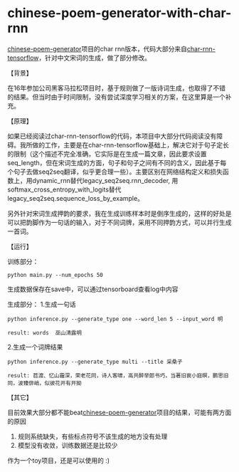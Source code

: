 # chinese-poem-generator-with-char-rnn

[chinese-poem-generator](https://github.com/linpingta/chinese-poem-generator)项目的char rnn版本，代码大部分来自[char-rnn-tensorflow](https://github.com/linpingta/char-rnn-tensorflow)，针对中文宋词的生成，做了部分修改。

【背景】

在16年参加公司黑客马拉松项目时，基于规则做了一版诗词生成，也取得了不错的结果。但当时由于时间限制，没有尝试深度学习相关的方案，在这里算是一个补充。

【原理】

如果已经阅读过char-rnn-tensorflow的代码，本项目中大部分代码阅读没有障碍。我所做的工作，主要是在char-rnn-tensorflow基础上，解决它对于句子定长的限制（这个描述不完全准确，它实际是在生成一篇文章，因此要求设置seq_length，但在宋词生成的方面，句子和句子之间有不同的含义，因此基于每个句子去做seq2seq翻译，似乎更合理一些）。主要区别在网络结构定义和损失函数上，用dynamic_rnn替代legacy_seq2seq.rnn_decoder, 用softmax_cross_entropy_with_logits替代legacy_seq2seq.sequence_loss_by_example。

另外针对宋词生成押韵的要求，我在生成训练样本时是倒序生成的，这样的好处是可以把韵脚作为一句话的输入，对于不同词牌，采用不同押韵方式，可以并行生成一首词。

【运行】

训练部分：

    python main.py --num_epochs 50

生成数据保存在save中，可以通过tensorboard查看log中内容

生成部分：
1.生成一句话

    python inference.py --generate_type one --word_len 5 --input_word 明
    
    result: words  巫山清露明

2.生成一个词牌结果

    python inference.py --generate_type multi --title 采桑子

    result: 苕渡、忆山霾深，荣老花同，诗人客啸，高共醉举郎书巧，当著旧衰小庭暝，鹏思旧同，波臻俳峭，似彼花开有开拗

【其它】

目前效果大部分都不能beat[chinese-poem-generator](https://github.com/linpingta/chinese-poem-generator)项目的结果，可能有两方面的原因
1. 规则系统缺失，有些标点符号不该生成的地方没有处理
2. 模型没有收敛，训练数据还是比较少

作为一个toy项目，还是可以使用的 :)
